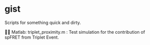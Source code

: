 gist
====

Scripts for something quick and dirty.


Matlab:
triplet_proximity.m : Test simulation for the contribution of spFRET from Triplet Event.

